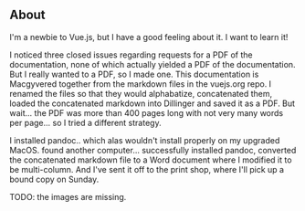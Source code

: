 ## About

I'm a newbie to Vue.js, but I have a good feeling about it. I want to learn it!

I noticed three closed issues regarding requests for a PDF of the documentation, none of which actually yielded a PDF of the documentation. But I really wanted to a PDF, so I made one. This documentation is Macgyvered together from the markdown files in the vuejs.org repo. I renamed the files so that they would alphabatize, concatenated them, loaded the concatenated markdown into Dillinger and saved it as a PDF. But wait... the PDF was more than 400 pages long with not very many words per page... so I tried a different strategy. 

I installed pandoc.. which alas wouldn't install properly on my upgraded MacOS. found another computer... successfully installed pandoc, converted the concatenated markdown file to a Word document where I modified it to be multi-column. And I've sent it off to the print shop, where I'll pick up a bound copy on Sunday.

TODO: the images are missing.


